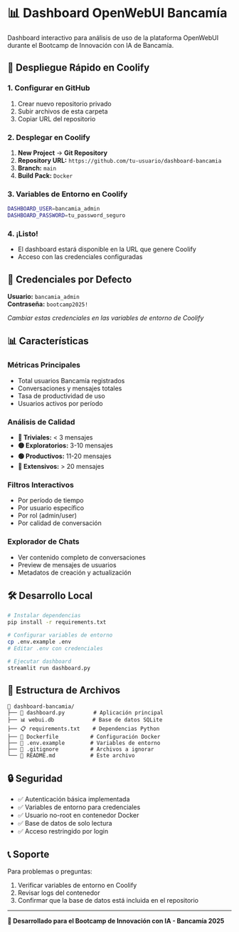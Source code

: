 # 📊 Dashboard OpenWebUI Bancamía

Dashboard interactivo para análisis de uso de la plataforma OpenWebUI durante el Bootcamp de Innovación con IA de Bancamía.

## 🚀 Despliegue Rápido en Coolify

### 1. Configurar en GitHub
1. Crear nuevo repositorio privado
2. Subir archivos de esta carpeta
3. Copiar URL del repositorio

### 2. Desplegar en Coolify
1. **New Project** → **Git Repository**
2. **Repository URL:** `https://github.com/tu-usuario/dashboard-bancamia`
3. **Branch:** `main`
4. **Build Pack:** `Docker`

### 3. Variables de Entorno en Coolify
```bash
DASHBOARD_USER=bancamia_admin
DASHBOARD_PASSWORD=tu_password_seguro
```

### 4. ¡Listo!
- El dashboard estará disponible en la URL que genere Coolify
- Acceso con las credenciales configuradas

## 🔐 Credenciales por Defecto

**Usuario:** `bancamia_admin`  
**Contraseña:** `bootcamp2025!`

*Cambiar estas credenciales en las variables de entorno de Coolify*

## 📊 Características

### **Métricas Principales**
- Total usuarios Bancamía registrados
- Conversaciones y mensajes totales
- Tasa de productividad de uso
- Usuarios activos por período

### **Análisis de Calidad**
- **🔴 Triviales:** < 3 mensajes
- **🟡 Exploratorios:** 3-10 mensajes
- **🟢 Productivos:** 11-20 mensajes
- **💚 Extensivos:** > 20 mensajes

### **Filtros Interactivos**
- Por período de tiempo
- Por usuario específico
- Por rol (admin/user)
- Por calidad de conversación

### **Explorador de Chats**
- Ver contenido completo de conversaciones
- Preview de mensajes de usuarios
- Metadatos de creación y actualización

## 🛠️ Desarrollo Local

```bash
# Instalar dependencias
pip install -r requirements.txt

# Configurar variables de entorno
cp .env.example .env
# Editar .env con credenciales

# Ejecutar dashboard
streamlit run dashboard.py
```

## 📁 Estructura de Archivos

```
📁 dashboard-bancamia/
├── 🐍 dashboard.py         # Aplicación principal
├── 📊 webui.db            # Base de datos SQLite
├── 📋 requirements.txt    # Dependencias Python
├── 🐳 Dockerfile          # Configuración Docker
├── 🔧 .env.example        # Variables de entorno
├── 🚫 .gitignore          # Archivos a ignorar
└── 📖 README.md           # Este archivo
```

## 🔒 Seguridad

- ✅ Autenticación básica implementada
- ✅ Variables de entorno para credenciales
- ✅ Usuario no-root en contenedor Docker
- ✅ Base de datos de solo lectura
- ✅ Acceso restringido por login

## 📞 Soporte

Para problemas o preguntas:
1. Verificar variables de entorno en Coolify
2. Revisar logs del contenedor
3. Confirmar que la base de datos está incluida en el repositorio

---

**🎯 Desarrollado para el Bootcamp de Innovación con IA - Bancamía 2025**